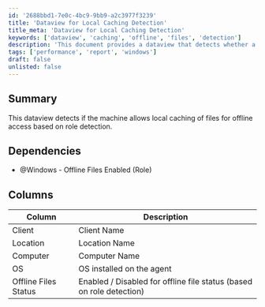 ```yaml
---
id: '2688bbd1-7e0c-4bc9-9bb9-a2c3977f3239'
title: 'Dataview for Local Caching Detection'
title_meta: 'Dataview for Local Caching Detection'
keywords: ['dataview', 'caching', 'offline', 'files', 'detection']
description: 'This document provides a dataview that detects whether a machine allows local caching of files for offline access based on role detection. It includes details on dependencies, columns, and the status of offline files.'
tags: ['performance', 'report', 'windows']
draft: false
unlisted: false
---
```


## Summary

This dataview detects if the machine allows local caching of files for offline access based on role detection.

## Dependencies

- @Windows - Offline Files Enabled (Role)

## Columns

| Column                | Description                                                  |
|----------------------|--------------------------------------------------------------|
| Client               | Client Name                                                 |
| Location             | Location Name                                               |
| Computer             | Computer Name                                               |
| OS                   | OS installed on the agent                                   |
| Offline Files Status  | Enabled / Disabled for offline file status (based on role detection) |
